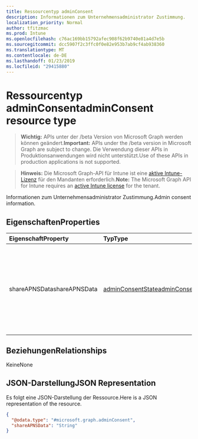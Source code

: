 ```yaml
---
title: Ressourcentyp adminConsent
description: Informationen zum Unternehmensadministrator Zustimmung.
localization_priority: Normal
author: tfitzmac
ms.prod: Intune
ms.openlocfilehash: c76ac169bb15792afec908f62b9740e81a4d7e5b
ms.sourcegitcommit: dcc5907f2c3ffc0f0e82e953b7ab9cf4ab938360
ms.translationtype: MT
ms.contentlocale: de-DE
ms.lasthandoff: 01/23/2019
ms.locfileid: "29415880"
---
```

# <a name="adminconsent-resource-type"></a><span data-ttu-id="2add2-103">Ressourcentyp adminConsent</span><span class="sxs-lookup"><span data-stu-id="2add2-103">adminConsent resource type</span></span>

> <span data-ttu-id="2add2-104">**Wichtig:** APIs unter der /beta Version von Microsoft Graph werden können geändert.</span><span class="sxs-lookup"><span data-stu-id="2add2-104">**Important:** APIs under the /beta version in Microsoft Graph are subject to change.</span></span> <span data-ttu-id="2add2-105">Die Verwendung dieser APIs in Produktionsanwendungen wird nicht unterstützt.</span><span class="sxs-lookup"><span data-stu-id="2add2-105">Use of these APIs in production applications is not supported.</span></span>

> <span data-ttu-id="2add2-106">**Hinweis:** Die Microsoft Graph-API für Intune ist eine [aktive Intune-Lizenz](https://go.microsoft.com/fwlink/?linkid=839381) für den Mandanten erforderlich.</span><span class="sxs-lookup"><span data-stu-id="2add2-106">**Note:** The Microsoft Graph API for Intune requires an [active Intune license](https://go.microsoft.com/fwlink/?linkid=839381) for the tenant.</span></span>

<span data-ttu-id="2add2-107">Informationen zum Unternehmensadministrator Zustimmung.</span><span class="sxs-lookup"><span data-stu-id="2add2-107">Admin consent information.</span></span>

## <a name="properties"></a><span data-ttu-id="2add2-108">Eigenschaften</span><span class="sxs-lookup"><span data-stu-id="2add2-108">Properties</span></span>
|<span data-ttu-id="2add2-109">Eigenschaft</span><span class="sxs-lookup"><span data-stu-id="2add2-109">Property</span></span>|<span data-ttu-id="2add2-110">Typ</span><span class="sxs-lookup"><span data-stu-id="2add2-110">Type</span></span>|<span data-ttu-id="2add2-111">Beschreibung</span><span class="sxs-lookup"><span data-stu-id="2add2-111">Description</span></span>|
|:---|:---|:---|
|<span data-ttu-id="2add2-112">shareAPNSData</span><span class="sxs-lookup"><span data-stu-id="2add2-112">shareAPNSData</span></span>|[<span data-ttu-id="2add2-113">adminConsentState</span><span class="sxs-lookup"><span data-stu-id="2add2-113">adminConsentState</span></span>](../resources/intune-devices-adminconsentstate.md)|<span data-ttu-id="2add2-114">Der Administrator Zustimmung Zustand der Freigabe von Benutzer- und Gerätedaten zu Apple.</span><span class="sxs-lookup"><span data-stu-id="2add2-114">The admin consent state of sharing user and device data to Apple.</span></span> <span data-ttu-id="2add2-115">Mögliche Werte sind: `notConfigured`, `granted` und `notGranted`.</span><span class="sxs-lookup"><span data-stu-id="2add2-115">Possible values are: `notConfigured`, `granted`, `notGranted`.</span></span>|

## <a name="relationships"></a><span data-ttu-id="2add2-116">Beziehungen</span><span class="sxs-lookup"><span data-stu-id="2add2-116">Relationships</span></span>
<span data-ttu-id="2add2-117">Keine</span><span class="sxs-lookup"><span data-stu-id="2add2-117">None</span></span>

## <a name="json-representation"></a><span data-ttu-id="2add2-118">JSON-Darstellung</span><span class="sxs-lookup"><span data-stu-id="2add2-118">JSON Representation</span></span>
<span data-ttu-id="2add2-119">Es folgt eine JSON-Darstellung der Ressource.</span><span class="sxs-lookup"><span data-stu-id="2add2-119">Here is a JSON representation of the resource.</span></span>
<!-- {
  "blockType": "resource",
  "@odata.type": "microsoft.graph.adminConsent"
}
-->
``` json
{
  "@odata.type": "#microsoft.graph.adminConsent",
  "shareAPNSData": "String"
}
```




